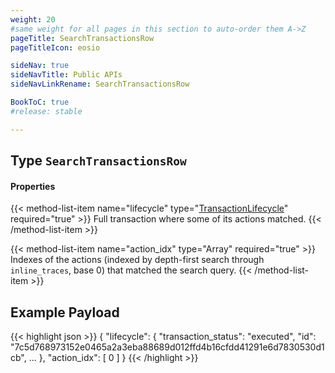 ```yaml
---
weight: 20
#same weight for all pages in this section to auto-order them A->Z
pageTitle: SearchTransactionsRow
pageTitleIcon: eosio

sideNav: true
sideNavTitle: Public APIs
sideNavLinkRename: SearchTransactionsRow

BookToC: true
#release: stable

---
```


## Type `SearchTransactionsRow`

#### Properties

{{< method-list-item name="lifecycle" type="[TransactionLifecycle](/eosio/public-apis/reference/types/transactionlifecycle)" required="true" >}}
  Full transaction where some of its actions matched.
{{< /method-list-item >}}

{{< method-list-item name="action_idx" type="Array<Number>" required="true" >}}
  Indexes of the actions (indexed by depth-first search through `inline_traces`, base 0) that matched the search query.
{{< /method-list-item >}}

## Example Payload

{{< highlight json >}}
{
  "lifecycle": {
    "transaction_status": "executed",
    "id": "7c5d768973152e0465a2a3eba88689d012ffd4b16cfdd41291e6d7830530d1cb",
    ...
  },
  "action_idx": [
    0
  ]
}
{{< /highlight >}}
